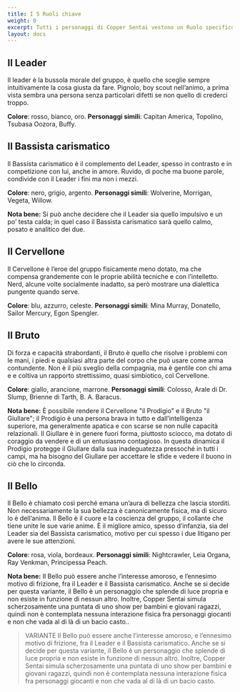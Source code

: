 ```yaml
---
title: I 5 Ruoli chiave
weight: 0
excerpt: Tutti i personaggi di Copper Sentai vestono un Ruolo specifico nella fiction
layout: docs
---
```

## Il Leader

Il leader è la bussola morale del gruppo, è quello che sceglie sempre intuitivamente la cosa giusta da fare. Pignolo, boy scout nell’animo, a prima vista sembra una persona senza particolari difetti se non quello di crederci troppo.

**Colore**: rosso, bianco, oro.
**Personaggi simili**: Capitan America, Topolino, Tsubasa Oozora, Buffy.

## Il Bassista carismatico

Il Bassista carismatico è il complemento del Leader, spesso in contrasto e in competizione con lui, anche in amore. Ruvido, di poche ma buone parole, condivide con il Leader i fini ma non i mezzi.

**Colore**: nero, grigio, argento.
**Personaggi simili**: Wolverine, Morrigan, Vegeta, Willow.

<div class="note"><strong>Nota bene:</strong> Si può anche decidere che il Leader sia quello impulsivo e un po’ testa calda; in quel caso il Bassista carismatico sarà quello calmo, posato e analitico dei due.</div>

## Il Cervellone

Il Cervellone è l’eroe del gruppo fisicamente meno dotato, ma che compensa grandemente con le proprie abilità tecniche e con l’intelletto. Nerd, alcune volte socialmente inadatto, sa però mostrare una dialettica pungente quando serve.

**Colore**: blu, azzurro, celeste.
**Personaggi simili**: Mina Murray, Donatello, Sailor Mercury, Egon Spengler.

## Il Bruto

Di forza e capacità strabordanti, il Bruto è quello che risolve i problemi con le mani, i piedi e qualsiasi altra parte del corpo che può usare come arma contundente. Non è il più sveglio della compagnia, ma è gentile con chi ama e e coltiva un rapporto strettissimo, quasi simbiotico, col Cervellone.

**Colore**: giallo, arancione, marrone.
**Personaggi simili**: Colosso, Arale di Dr. Slump, Brienne di Tarth, B. A. Baracus.

<div class="note"><strong>Nota bene:</strong> È possibile rendere il Cervellone "il Prodigio" e il Bruto "il Giullare"; il Prodigio è una persona brava in tutto e dall’intelligenza superiore, ma generalmente apatica e con scarse se non nulle capacità relazionali. Il Giullare è in genere fuori forma, piuttosto sciocco, ma dotato di coraggio da vendere e di un entusiasmo contagioso.
In questa dinamica il Prodigio protegge il Giullare dalla sua inadeguatezza pressoché in tutti i campi, ma ha bisogno del Giullare per accettare le sfide e vedere il buono in ciò che lo circonda.</div>

## Il Bello

Il Bello è chiamato così perché emana un’aura di bellezza che lascia storditi. Non necessariamente la sua bellezza è canonicamente fisica, ma di sicuro lo è dell’anima.  Il Bello è il cuore e la coscienza del gruppo, il collante che tiene unite le sue varie anime. È il migliore amico, spesso d’infanzia, sia del Leader sia del Bassista carismatico, motivo per cui spesso i due litigano per avere le sue attenzioni.

**Colore**: rosa, viola, bordeaux.
**Personaggi simili**: Nightcrawler, Leia Organa, Ray Venkman, Principessa Peach.

<div class="note"><strong>Nota bene:</strong> Il Bello può essere anche l’interesse amoroso, e l’ennesimo motivo di frizione, fra il Leader e il Bassista carismatico. Anche se si decide per questa variante, il Bello è un personaggio che splende di luce propria e non esiste in funzione di nessun altro. Inoltre, Copper Sentai simula scherzosamente una puntata di uno show per bambini e giovani ragazzi, quindi non è contemplata nessuna interazione fisica fra personaggi giocanti e non che vada al di là di un bacio casto..</div>

> VARIANTE
> Il Bello può essere anche l’interesse amoroso, e l’ennesimo motivo di frizione, fra il Leader e il Bassista carismatico. Anche se si decide per questa variante, il Bello è un personaggio che splende di luce propria e non esiste in funzione di nessun altro.
> Inoltre, Copper Sentai simula scherzosamente una puntata di uno show per bambini e giovani ragazzi, quindi non è contemplata nessuna interazione fisica fra personaggi giocanti e non che vada al di là di un bacio casto.
